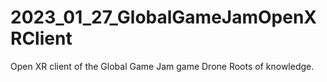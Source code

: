 # 2023_01_27_GlobalGameJamOpenXRClient
Open XR client of the Global Game Jam game Drone Roots of knowledge.
